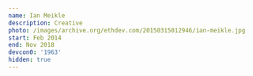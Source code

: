 ```yaml
---
name: Ian Meikle
description: Creative
photo: /images/archive.org/ethdev.com/20150315012946/ian-meikle.jpg
start: Feb 2014
end: Nov 2018
devcon0: '1963'
hidden: true
---
```


